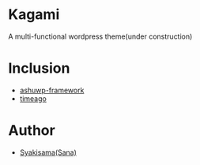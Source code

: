 # Kagami
A multi-functional wordpress theme(under construction)

# Inclusion
 - [ashuwp-framework](https://github.com/ashuwp/Ashuwp_framework)
 - [timeago](https://github.com/hustcc/timeago.js)

# Author
 - [Syakisama(Sana)](https://www.fli.moe)

